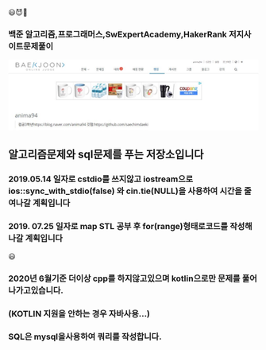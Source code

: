 &#128515;&#128520;&#127752;
### 백준 알고리즘,프로그래머스,SwExpertAcademy,HakerRank 저지사이트문제풀이

![markdown_jamjam](./boj.JPG)

## 알고리즘문제와 sql문제를 푸는 저장소입니다
### 2019.05.14 일자로 cstdio를 쓰지않고 iostream으로 ios::sync_with_stdio(false) 와 cin.tie(NULL)을 사용하여 시간을 줄여나갈 계획입니다 

### 2019. 07.25 일자로 map STL 공부 후 for(range)형태로코드를 작성해 나갈 계획입니다  
&#128515;
### 2020년 6월기준 더이상 cpp를 하지않고있으며  kotlin으로만 문제를 풀어나가고있습니다.
### (KOTLIN 지원을 안하는 경우 자바사용...)

### SQL은 mysql을사용하여 쿼리를 작성합니다.


